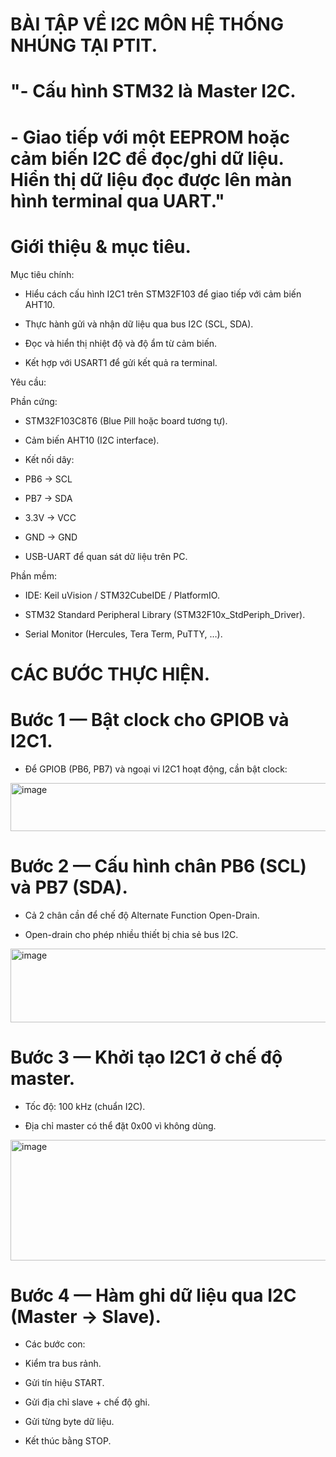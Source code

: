 # BÀI TẬP VỀ I2C MÔN HỆ THỐNG NHÚNG TẠI PTIT.
# "- Cấu hình STM32 là Master I2C. 
# - Giao tiếp với một EEPROM hoặc cảm biến I2C để đọc/ghi dữ liệu. Hiển thị dữ liệu đọc được lên màn hình terminal qua UART."

# Giới thiệu & mục tiêu.
Mục tiêu chính: 
- Hiểu cách cấu hình I2C1 trên STM32F103 để giao tiếp với cảm biến AHT10.

- Thực hành gửi và nhận dữ liệu qua bus I2C (SCL, SDA).

- Đọc và hiển thị nhiệt độ và độ ẩm từ cảm biến.

- Kết hợp với USART1 để gửi kết quả ra terminal.

Yêu cầu: 



Phần cứng: 

- STM32F103C8T6 (Blue Pill hoặc board tương tự).

- Cảm biến AHT10 (I2C interface).

- Kết nối dây:

- PB6 → SCL

- PB7 → SDA

- 3.3V → VCC

- GND → GND

- USB-UART để quan sát dữ liệu trên PC.

Phần mềm:

- IDE: Keil uVision / STM32CubeIDE / PlatformIO.

- STM32 Standard Peripheral Library (STM32F10x_StdPeriph_Driver).

- Serial Monitor (Hercules, Tera Term, PuTTY, …).


# CÁC BƯỚC THỰC HIỆN.
# Bước 1 — Bật clock cho GPIOB và I2C1.
- Để GPIOB (PB6, PB7) và ngoại vi I2C1 hoạt động, cần bật clock:
<img width="619" height="77" alt="image" src="https://github.com/user-attachments/assets/b3d5ff75-f135-41ff-8bcd-a89972dfc8b8" />

# Bước 2 — Cấu hình chân PB6 (SCL) và PB7 (SDA).
- Cả 2 chân cần để chế độ Alternate Function Open-Drain.

- Open-drain cho phép nhiều thiết bị chia sẻ bus I2C.
<img width="564" height="118" alt="image" src="https://github.com/user-attachments/assets/9fd356c5-8445-4932-99aa-27836eaffe00" />

# Bước 3 — Khởi tạo I2C1 ở chế độ master.
- Tốc độ: 100 kHz (chuẩn I2C).

- Địa chỉ master có thể đặt 0x00 vì không dùng.
<img width="743" height="193" alt="image" src="https://github.com/user-attachments/assets/90cb415b-a44c-4c69-876f-aedda82dd9db" />

# Bước 4 — Hàm ghi dữ liệu qua I2C (Master → Slave).
* Các bước con:
- Kiểm tra bus rảnh.

- Gửi tín hiệu START.

- Gửi địa chỉ slave + chế độ ghi.

- Gửi từng byte dữ liệu.

- Kết thúc bằng STOP.



